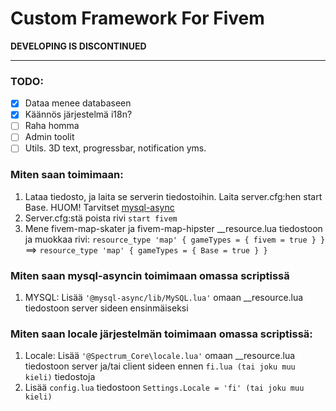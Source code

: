 <h1>Custom Framework For Fivem</h1>

<b>DEVELOPING IS DISCONTINUED</b>

---
 
### TODO:
- [X] Dataa menee databaseen
- [X] Käännös järjestelmä i18n?
- [ ] Raha homma
- [ ] Admin toolit
- [ ] Utils. 3D text, progressbar, notification yms.

### Miten saan toimimaan:
 1. Lataa tiedosto, ja laita se serverin tiedostoihin. Laita server.cfg:hen start Base. HUOM! Tarvitset <a href="https://github.com/brouznouf/fivem-mysql-async">mysql-async</a>
 2. Server.cfg:stä poista rivi `start fivem`
 3. Mene fivem-map-skater ja fivem-map-hipster \_\_resource.lua tiedostoon ja muokkaa rivi: 
 `resource_type 'map' { gameTypes = { fivem = true } }` ==> `resource_type 'map' { gameTypes = { Base = true } }`

### Miten saan mysql-asyncin toimimaan omassa scriptissä 
 1. MYSQL: Lisää `'@mysql-async/lib/MySQL.lua'` omaan \_\_resource.lua tiedostoon server sideen ensinmäiseksi
 
### Miten saan locale järjestelmän toimimaan omassa scriptissä:
 1. Locale: Lisää `'@Spectrum_Core\locale.lua'` omaan \_\_resource.lua tiedostoon server ja/tai client sideen ennen `fi.lua (tai joku muu kieli)` tiedostoja
 2. Lisää `config.lua` tiedostoon `Settings.Locale = 'fi' (tai joku muu kieli)`
 

